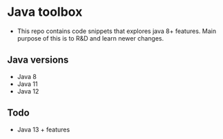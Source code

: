 # Java toolbox 

- This repo contains code snippets that explores java 8+ features. 
Main purpose of this is to R&D and learn newer changes. 


## Java versions 

- Java 8
- Java 11
- Java 12

## Todo

- Java 13 + features
